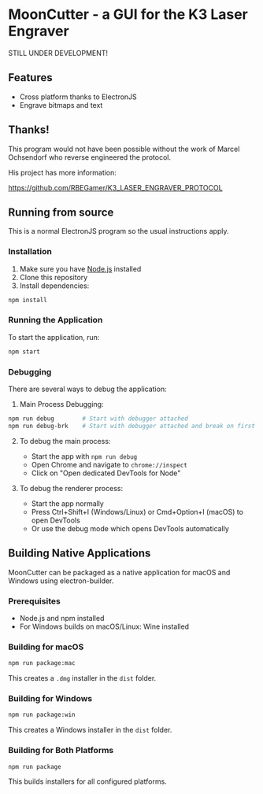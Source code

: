 # MoonCutter - a GUI for the K3 Laser Engraver

STILL UNDER DEVELOPMENT!

## Features

- Cross platform thanks to ElectronJS
- Engrave bitmaps and text

## Thanks!

This program would not have been possible without the work of Marcel Ochsendorf who reverse engineered the protocol.

His project has more information:

  https://github.com/RBEGamer/K3_LASER_ENGRAVER_PROTOCOL

## Running from source

This is a normal ElectronJS program so the usual instructions apply.

### Installation

1. Make sure you have [Node.js](https://nodejs.org/) installed
2. Clone this repository
3. Install dependencies:
```bash
npm install
```

### Running the Application

To start the application, run:
```bash
npm start
```

### Debugging

There are several ways to debug the application:

1. Main Process Debugging:
```bash
npm run debug        # Start with debugger attached
npm run debug-brk    # Start with debugger attached and break on first line
```

2. To debug the main process:
   - Start the app with `npm run debug`
   - Open Chrome and navigate to `chrome://inspect`
   - Click on "Open dedicated DevTools for Node"

3. To debug the renderer process:
   - Start the app normally
   - Press Ctrl+Shift+I (Windows/Linux) or Cmd+Option+I (macOS) to open DevTools
   - Or use the debug mode which opens DevTools automatically

## Building Native Applications

MoonCutter can be packaged as a native application for macOS and Windows using electron-builder.

### Prerequisites

- Node.js and npm installed
- For Windows builds on macOS/Linux: Wine installed

### Building for macOS

```bash
npm run package:mac
```

This creates a `.dmg` installer in the `dist` folder.

### Building for Windows

```bash
npm run package:win
```

This creates a Windows installer in the `dist` folder.

### Building for Both Platforms

```bash
npm run package
```

This builds installers for all configured platforms.

